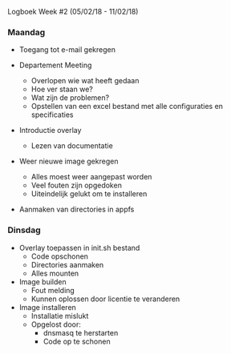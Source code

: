  Logboek Week #2 (05/02/18 - 11/02/18)
### Maandag
* Toegang tot e-mail gekregen
*  Departement Meeting
   * Overlopen wie wat heeft gedaan
   * Hoe ver staan we?
   * Wat zijn de problemen?
   * Opstellen van een excel bestand met alle configuraties en specificaties
* Introductie overlay
  * Lezen van documentatie
* Weer nieuwe image gekregen
   * Alles moest weer aangepast worden
   * Veel fouten zijn opgedoken
   * Uiteindelijk gelukt om te installeren
  
* Aanmaken van directories in appfs

### Dinsdag
* Overlay toepassen in init.sh bestand
   * Code opschonen
   * Directories aanmaken
   * Alles mounten
* Image builden
  * Fout melding
  * Kunnen oplossen door licentie te veranderen
* Image installeren
   * Installatie mislukt
   * Opgelost door: 
      * dnsmasq te herstarten
      * Code op te schonen

  
